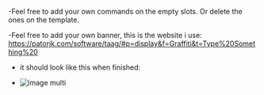 -Feel free to add your own commands on the empty slots. Or delete the ones on the template.

-Feel free to add your own banner, this is the website i use:
https://patorjk.com/software/taag/#p=display&f=Graffiti&t=Type%20Something%20

- it should look like this when finished:

- ![image multi](https://github.com/user-attachments/assets/726c7f2f-b9fa-4cef-acf7-b51693b26119)
